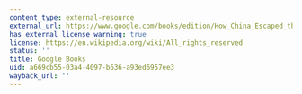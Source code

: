 ```yaml
---
content_type: external-resource
external_url: https://www.google.com/books/edition/How_China_Escaped_the_Poverty_Trap/_sOdDgAAQBAJ?hl=en&gbpv=1&dq=how+china+escaped+the+poverty+trap&printsec=frontcover
has_external_license_warning: true
license: https://en.wikipedia.org/wiki/All_rights_reserved
status: ''
title: Google Books
uid: a669cb55-03a4-4097-b636-a93ed6957ee3
wayback_url: ''
---
```

